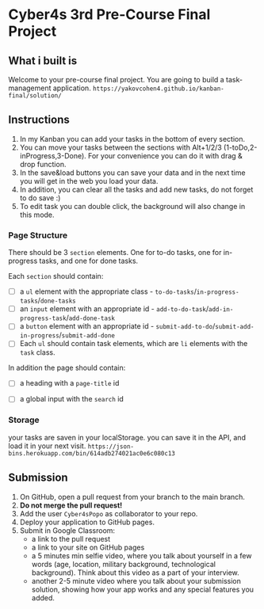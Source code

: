 # Cyber4s 3rd Pre-Course Final Project

## What i built is 

Welcome to your pre-course final project. You are going to build a task-management application.
`https://yakovcohen4.github.io/kanban-final/solution/`

## Instructions

 1. In my Kanban you can add your tasks in the bottom of every section.
 2. You can move your tasks between the sections with Alt+1/2/3 (1-toDo,2-inProgress,3-Done).
    For your convenience you can do it with drag & drop function.
 3. In the save&load buttons you can save your data and in the next time you will 
    get in the web you load your data.
 4. In addition, you can clear all the tasks and add new tasks, do not forget to do save :)
 5. To edit task you can double click, the background will also change in this mode.


### Page Structure

There should be 3 `section` elements. One for to-do tasks, one for in-progress tasks, and one for done tasks.

Each `section` should contain:

- [ ] a `ul` element with the appropriate class - `to-do-tasks`/`in-progress-tasks`/`done-tasks`
- [ ] an `input` element with an appropriate id - `add-to-do-task`/`add-in-progress-task`/`add-done-task`
- [ ] a `button` element with an appropriate id - `submit-add-to-do`/`submit-add-in-progress`/`submit-add-done`
- [ ] Each `ul` should contain task elements, which are `li` elements with the `task` class.

In addition the page should contain:

- [ ] a heading with a `page-title` id
- [ ] a global input with the `search` id


### Storage

your tasks are saven in your localStorage. you can save it in the API, and load it in your next visit.
`https://json-bins.herokuapp.com/bin/614adb274021ac0e6c080c13`


## Submission

1. On GitHub, open a pull request from your branch to the main branch.
2. **Do not merge the pull request!**
3. Add the user `Cyber4sPopo` as collaborator to your repo.
4. Deploy your application to GitHub pages.
5. Submit in Google Classroom:
   - a link to the pull request
   - a link to your site on GitHub pages
   - a 5 minutes min selfie video, where you talk about yourself in a few words (age, location, military background, technological background). Think about this video as a part of your interview.
   - another 2-5 minute video where you talk about your submission solution, showing how your app works and any special features you added.
